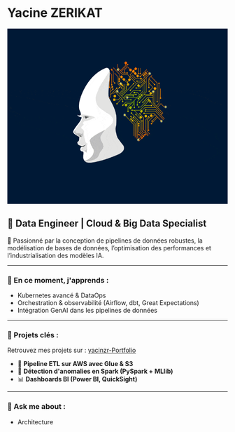 # Yacine ZERIKAT

<div align="center">
  <img src="./0_Yb_BsikIKFAtuKj9.gif" width="600" height="400" alt="Data Engineering Animation"/>
</div>

## 🚀 Data Engineer | Cloud & Big Data Specialist

🔧 Passionné par la conception de pipelines de données robustes, la modélisation de bases de données, l’optimisation des performances et l’industrialisation des modèles IA.

---

### 🌱 En ce moment, j'apprends :
- Kubernetes avancé & DataOps
- Orchestration & observabilité (Airflow, dbt, Great Expectations)
- Intégration GenAI dans les pipelines de données

---

### 💼 Projets clés :
Retrouvez mes projets sur : [yacinzr-Portfolio](https://yacinzr.github.io/Portfolio-/)
- 🔁 **Pipeline ETL sur AWS avec Glue & S3**
- 🧠 **Détection d'anomalies en Spark (PySpark + MLlib)**
- 📊 **Dashboards BI (Power BI, QuickSight)**

---

### 🧠 Ask me about :
- Architecture
